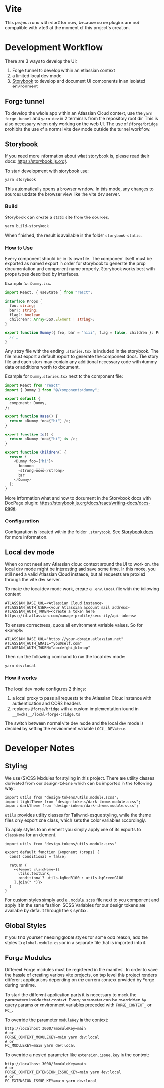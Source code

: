 # Vite

This project runs with vite2 for now, because some plugins are not compatible with vite3 at the moment of this project's creation.

# Development Workflow

There are 3 ways to develop the UI:

1. Forge tunnel to develop within an Atlassian context
2. a limited local dev mode
3. [Storybook](https://storybook.js.org/) to develop and document UI components in an isolated environment

## Forge tunnel

To develop the whole app within an Atlassian Cloud context, use the `yarn forge-tunnel` and `yarn dev` in 2 terminals from the repository root dir.
This is also necessary when only working on the web UI.
The use of `@forge/bridge` prohibits the use of a normal vite dev mode outside the tunnel workflow.

## Storybook

If you need more information about what storybook is, please read their docs: https://storybook.js.org/.

To start development with storybook use:

```
yarn storybook
```

This automatically opens a browser window.
In this mode, any changes to sources update the browser view like the vite dev server.

### Build

Storybook can create a static site from the sources.

```
yarn build-storybook
```

When finished, the result is available in the folder `storybook-static`.

### How to Use

Every component should be in its own file.
The component itself must be exported as named export in order for storybook to generate the prop documentation and component name properly.
Storybook works best with props types described by interfaces.

Example for `Dummy.tsx`:

```typescript jsx
import React, { useState } from "react";

interface Props {
  foo: string;
  bar?: string;
  flag?: boolean;
  children?: Array<JSX.Element | string>;
}

export function Dummy({ foo, bar = "hiii", flag = false, children }: Props) {
  // …
}
```

Any story file with the ending `.stories.tsx` is included in the storybook.
The file must export a default export to generate the component docs.
The story file and each story may contain any additional necessary code with dummy data or additions worth to document.

Example for `Dummy.stories.tsx` next to the component file:

```typescript jsx
import React from "react";
import { Dummy } from "@/components/dummy";

export default {
  component: Dummy,
};

export function Base() {
  return <Dummy foo={"hi"} />;
}

export function Is() {
  return <Dummy foo={"hi"} is />;
}

export function Children() {
  return (
    <Dummy foo={"hi"}>
      foooooo
      <strong>öööö</strong>
      bar
    </Dummy>
  );
}
```

More information what and how to document in the Storybook docs with DocPage plugin: https://storybook.js.org/docs/react/writing-docs/docs-page.

### Configuration

Configuration is located within the folder `.storybook`.
See [Storybook docs](https://storybook.js.org/docs/react/configure/overview) for more information.

## Local dev mode

When do not need any Atlassian cloud context around the UI to work on, the local dev mode might be interesting and save some time.
In this mode, you still need a valid Atlassian Cloud instance, but all requests are proxied through the vite dev server.

To make the local dev mode work, create a `.env.local` file with the following content:

```
ATLASSIAN_BASE_URL=<Atlassian Cloud instance>
ATLASSIAN_AUTH_USER=<your Atlassian account mail address>
ATLASSIAN_AUTH_TOKEN=<create a token here https://id.atlassian.com/manage-profile/security/api-tokens>
```

To ensure correctness, quote all environment variable values.
So for example:

```
ATLASSIAN_BASE_URL="https://your-domain.atlassian.net"
ATLASSIAN_AUTH_EMAIL="you@self.com"
ATLASSIAN_AUTH_TOKEN="abcdefghijklmnop"
```

Then run the following command to run the local dev mode:

```
yarn dev:local
```

### How it works

The local dev mode configures 2 things:

1. a local proxy to pass all requests to the Atlassian Cloud instance with authentication and CORS headers
2. replaces `@forge/bridge` with a custom implementation found in `__mocks__/local-forge-bridge.ts`

The switch between normal vite dev mode and the local dev mode is decided by setting the environment variable `LOCAL_DEV=true`.

# Developer Notes

## Styling

We use (S)CSS Modules for styling in this project. There are utility classes derivated from our design-tokens which can be imported in the following way:

```tsx
import utils from "design-tokens/utils.module.scss";
import lightTheme from "design-tokens/dark-theme.module.scss";
import darkTheme from "design-tokens/dark-theme.module.scss";
```

`utils` provides utility classes for Tailwind-esque styling, while the theme files only export one class, which sets the color variables accordingly.

To apply styles to an element you simply apply one of its exports to `className` for an element.

```tsx
import utils from 'design-tokens/utils.module.scss'

export default function Component (props) {
  const conditional = false;

  return (
    <element className={[
      utils.textLink,
      conditional? utils.bgRedR100 : utils.bgGreenG100
    ].join(" ")}>
  )
}
```

For custom styles simply add a `.module.scss` file next to you component and apply it in the same fashion. SCSS Variables for our design tokens are available by default through the `$` syntax.

## Global Styles

If you find yourself needing global styles for some odd reason, add the styles to `global.module.css` or in a separate file that is imported into it.

## Forge Modules

Different Forge modules must be registered in the manifest.
In order to save the hassle of creating various vite projects, on top level this project renders different applications depending on the current context provided by Forge during runtime.

To start the different application parts it is necessary to mock the parameters inside that context.
Every parameter can be overridden by query params or environment variables preceded with `FORGE_CONTEXT_` or `FC_`.

To override the parameter `moduleKey` in the context:

```
http://localhost:3000/?moduleKey=main
# or
FORGE_CONTEXT_MODULEKEY=main yarn dev:local
# or
FC_MODULEKEY=main yarn dev:local
```

To override a nested parameter like `extension.issue.key` in the context:

```
http://localhost:3000/?moduleKey=main
# or
FORGE_CONTEXT_EXTENSION_ISSUE_KEY=main yarn dev:local
# or
FC_EXTENSION_ISSUE_KEY=main yarn dev:local
```
